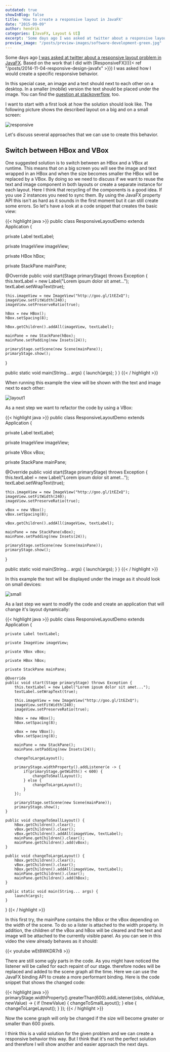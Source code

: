 ```yaml
---
outdated: true
showInBlog: false
title: 'How to create a responsive layout in JavaFX'
date: "2015-09-09"
author: hendrik
categories: [JavaFX, Layout & UI]
excerpt: 'Some days ago I was asked at twitter about a responsive layout problem in JavaFX. Here I will show how a first solution to create such a responsive layout.'
preview_image: "/posts/preview-images/software-development-green.jpg"
---
```

Some days ago [I was asked at twitter about a responsive layout problem in JavaFX](https://twitter.com/j_e_willis/status/641000236119257088). Based on the work that I did with [ResponsiveFX]({{< ref "/posts/2014-11-04-responsive-design-javafx" >}}) I was asked how I would create a specific responsive behavior.

In this special case, an image and a text should next to each other on a desktop. In a smaller (mobile) version the text should be placed under the image. You can find the [question at stackoverflow](http://stackoverflow.com/questions/32021293/javafx-creating-a-responsive-layout), too.

I want to start with a first look at how the solution should look like. The following picture shows the described layout on a big and on a small screen:

![responsive](/posts/guigarage-legacy/responsive-1003x1024.png)

Let's discuss several approaches that we can use to create this behavior.

## Switch between HBox and VBox

One suggested solution is to switch between an HBox and a VBox at runtime. This means that on a big screen you will see the image and text wrapped in an HBox and when the size becomes smaller the HBox will be replaced by a VBox. By doing so we need to discuss if we want to reuse the text and image component in both layouts or create a separate instance for each layout. Here I think that recycling of the components is a good idea. If you use 2 instances you need to sync them. By using the JavaFX property API this isn't as hard as it sounds in the first moment but it can still create some errors. So let's have a look at a code snippet that creates the basic view:

{{< highlight java >}}
public class ResponsiveLayoutDemo extends Application {

  private Label textLabel;

  private ImageView imageView;

  private HBox hBox;

  private StackPane mainPane;

  @Override
  public void start(Stage primaryStage) throws Exception {
    this.textLabel = new Label("Lorem ipsum dolor sit amet...");
    textLabel.setWrapText(true);

    this.imageView = new ImageView("http://goo.gl/1tEZxQ");
    imageView.setFitWidth(240);
    imageView.setPreserveRatio(true);

    hBox = new HBox();
    hBox.setSpacing(8);

    hBox.getChildren().addAll(imageView, textLabel);

    mainPane = new StackPane(hBox);
    mainPane.setPadding(new Insets(24));

    primaryStage.setScene(new Scene(mainPane));
    primaryStage.show();
  }

  public static void main(String... args) {
    launch(args);
  }
}
{{< / highlight >}}

When running this example the view will be shown with the text and image next to each other:

![layout1](/posts/guigarage-legacy/layout1-1024x570.png)

As a next step we want to refactor the code by using a VBox:

{{< highlight java >}}
public class ResponsiveLayoutDemo extends Application {

  private Label textLabel;

  private ImageView imageView;

  private VBox vBox;

  private StackPane mainPane;

  @Override
  public void start(Stage primaryStage) throws Exception {
    this.textLabel = new Label("Lorem ipsum dolor sit amet...");
    textLabel.setWrapText(true);

    this.imageView = new ImageView("http://goo.gl/1tEZxQ");
    imageView.setFitWidth(240);
    imageView.setPreserveRatio(true);

    vBox = new VBox();
    vBox.setSpacing(8);

    vBox.getChildren().addAll(imageView, textLabel);

    mainPane = new StackPane(vBox);
    mainPane.setPadding(new Insets(24));

    primaryStage.setScene(new Scene(mainPane));
    primaryStage.show();
  }

  public static void main(String... args) {
    launch(args);
  }
}
{{< / highlight >}}

In this example the text will be displayed under the image as it should look on small devices:

![small](/posts/guigarage-legacy/small-586x1024.png)

As a last step we want to modify the code and create an application that will change it's layout dynamically:

{{< highlight java >}}
public class ResponsiveLayoutDemo extends Application {

    private Label textLabel;

    private ImageView imageView;

    private VBox vBox;

    private HBox hBox;

    private StackPane mainPane;

    @Override
    public void start(Stage primaryStage) throws Exception {
        this.textLabel = new Label("Lorem ipsum dolor sit amet...");
        textLabel.setWrapText(true);

        this.imageView = new ImageView("http://goo.gl/1tEZxQ");
        imageView.setFitWidth(240);
        imageView.setPreserveRatio(true);

        hBox = new HBox();
        hBox.setSpacing(8);

        vBox = new VBox();
        vBox.setSpacing(8);

        mainPane = new StackPane();
        mainPane.setPadding(new Insets(24));

        changeToLargeLayout();

        primaryStage.widthProperty().addListener(e -> {
            if(primaryStage.getWidth() < 600) {
                changeToSmallLayout();
            } else {
                changeToLargeLayout();
            }
        });

        primaryStage.setScene(new Scene(mainPane));
        primaryStage.show();
    }

    public void changeToSmallLayout() {
        hBox.getChildren().clear();
        vBox.getChildren().clear();
        vBox.getChildren().addAll(imageView, textLabel);
        mainPane.getChildren().clear();
        mainPane.getChildren().add(vBox);
    }

    public void changeToLargeLayout() {
        hBox.getChildren().clear();
        vBox.getChildren().clear();
        hBox.getChildren().addAll(imageView, textLabel);
        mainPane.getChildren().clear();
        mainPane.getChildren().add(hBox);
    }

    public static void main(String... args) {
        launch(args);
    }
}
{{< / highlight >}}

In this first try, the mainPane contains the hBox or the vBox depending on the width of the scene. To do so a lister is attached to the width property. In addition, the children of the vBox and hBox will be cleared and the text and image will be attached to the currently visible panel. As you can see in this video the view already behaves as it should:

{{< youtube wEt8WKDR7r8 >}}

<p>There are still some ugly parts in the code. As you might have noticed the listener will be called for each repaint of our stage. therefore nodes will be replaced and added to the scene graph all the time. Here we can use the JavaFX binding API to create a more performant binding. Here is the code snippet that shows the changed code:

{{< highlight java >}}
primaryStage.widthProperty().greaterThan(600).addListener((obs, oldValue, newValue) -> {
            if (!newValue) {
                changeToSmallLayout();
            } else {
                changeToLargeLayout();
            }
        });
{{< / highlight >}}

Now the scene graph will only be changed if the size will become greater or smaller than 600 pixels.

I think this is a valid solution for the given problem and we can create a responsive behavior this way. But I think that it's not the perfect solution and therefore I will show another and easier approach the next days.
